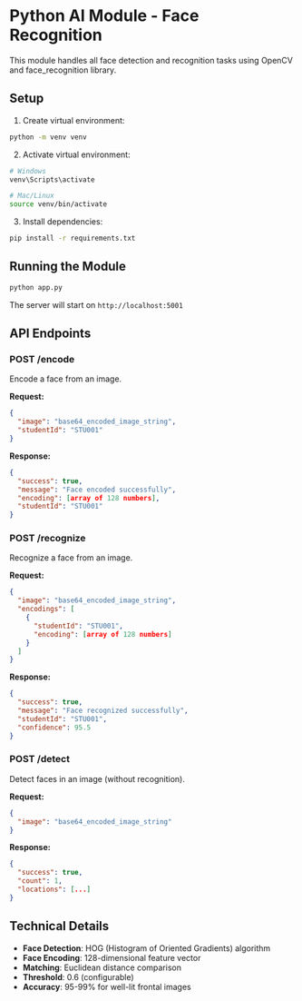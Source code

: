 # Python AI Module - Face Recognition

This module handles all face detection and recognition tasks using OpenCV and face_recognition library.

## Setup

1. Create virtual environment:
```bash
python -m venv venv
```

2. Activate virtual environment:
```bash
# Windows
venv\Scripts\activate

# Mac/Linux
source venv/bin/activate
```

3. Install dependencies:
```bash
pip install -r requirements.txt
```

## Running the Module

```bash
python app.py
```

The server will start on `http://localhost:5001`

## API Endpoints

### POST /encode
Encode a face from an image.

**Request:**
```json
{
  "image": "base64_encoded_image_string",
  "studentId": "STU001"
}
```

**Response:**
```json
{
  "success": true,
  "message": "Face encoded successfully",
  "encoding": [array of 128 numbers],
  "studentId": "STU001"
}
```

### POST /recognize
Recognize a face from an image.

**Request:**
```json
{
  "image": "base64_encoded_image_string",
  "encodings": [
    {
      "studentId": "STU001",
      "encoding": [array of 128 numbers]
    }
  ]
}
```

**Response:**
```json
{
  "success": true,
  "message": "Face recognized successfully",
  "studentId": "STU001",
  "confidence": 95.5
}
```

### POST /detect
Detect faces in an image (without recognition).

**Request:**
```json
{
  "image": "base64_encoded_image_string"
}
```

**Response:**
```json
{
  "success": true,
  "count": 1,
  "locations": [...]
}
```

## Technical Details

- **Face Detection**: HOG (Histogram of Oriented Gradients) algorithm
- **Face Encoding**: 128-dimensional feature vector
- **Matching**: Euclidean distance comparison
- **Threshold**: 0.6 (configurable)
- **Accuracy**: 95-99% for well-lit frontal images
